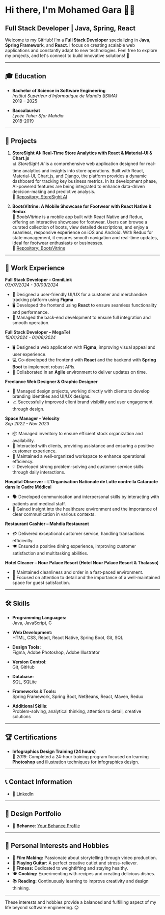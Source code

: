 # Hi there, I'm Mohamed Gara 👨‍💻  
## Full Stack Developer | Java, Spring, React

Welcome to my GitHub! I'm a **Full Stack Developer** specializing in **Java**, **Spring Framework**, and **React**. I focus on creating scalable web applications and constantly adapt to new technologies. Feel free to explore my projects, and let's connect to build innovative solutions! 🚀

---

## 🎓 Education
- **Bachelor of Science in Software Engineering**  
  *Institut Supérieur d’Informatique de Mahdia (ISIMA)*  
  2019 – 2025

- **Baccalauréat**  
  *Lycée Taher Sfar Mahdia*  
  2018-2019

---

## 🚀 Projects

1. **StoreSight AI: Real-Time Store Analytics with React & Material-UI & Chart.js**  
   📊 *StoreSight AI* is a comprehensive web application designed for real-time analytics and insights into store operations. Built with React, Material-UI, Chart.js, and Django, the platform provides a dynamic dashboard for tracking key business metrics. In its development phase, AI-powered features are being integrated to enhance data-driven decision-making and predictive analysis.  
   🔗 [Repository: StoreSight AI](https://github.com/garamohamed98/storesight-ai)

2. **BootsVitrine: A Mobile Showcase for Footwear with React Native & Redux**  
   👢 *BootsVitrine* is a mobile app built with React Native and Redux, offering an interactive showcase for footwear. Users can browse a curated collection of boots, view detailed descriptions, and enjoy a seamless, responsive experience on iOS and Android. With Redux for state management, it ensures smooth navigation and real-time updates, ideal for footwear enthusiasts or businesses.  
   🔗 [Repository: BootsVitrine](https://github.com/garamohamed98/DEVOctober)

---

## 💼 Work Experience

**Full Stack Developer – OmniLink**  
*03/07/2024 - 30/09/2024*  
- 🎨 Designed a user-friendly UI/UX for a customer and merchandise tracking platform using **Figma**.  
- 🖥️ Developed the frontend using **React** to ensure seamless functionality and performance.  
- 🔧 Managed the back-end development to ensure full integration and smooth operation.

**Full Stack Developer – MegaTel**  
*15/01/2024 - 01/06/2024*  
- 🖥️ Designed a web application with **Figma**, improving visual appeal and user experience.  
- 💻 Co-developed the frontend with **React** and the backend with **Spring Boot** to implement robust APIs.  
- 🤝 Collaborated in an **Agile** environment to deliver updates on time.

**Freelance Web Designer & Graphic Designer**  
- 🎨 Managed design projects, working directly with clients to develop branding identities and UI/UX designs.  
- 📈 Successfully improved client brand visibility and user engagement through design.

**Space Manager – Velocity**  
*Sep 2022 - Nov 2023*  
- 📦 Managed inventory to ensure efficient stock organization and availability.  
- 🤝 Interacted with clients, providing assistance and ensuring a positive customer experience.  
- 🧹 Maintained a well-organized workspace to enhance operational efficiency.  
- 💡 Developed strong problem-solving and customer service skills through daily interactions.

**Hospital Observer – L'Organisation Nationale de Lutte contre la Cataracte dans le Cadre Médical**  
- 🗣️ Developed communication and interpersonal skills by interacting with patients and medical staff.  
- 🏥 Gained insight into the healthcare environment and the importance of clear communication in various contexts.

**Restaurant Cashier – Mahdia Restaurant**  
- 💳 Delivered exceptional customer service, handling transactions efficiently.  
- 🍽️ Ensured a positive dining experience, improving customer satisfaction and multitasking abilities.

**Hotel Cleaner – Nour Palace Resort (Hotel Nour Palace Resort & Thalasso)**  
- 🧽 Maintained cleanliness and order in a fast-paced environment.  
- 🧹 Focused on attention to detail and the importance of a well-maintained space for guest satisfaction.

---

## 🛠️ Skills

- **Programming Languages:**  
  Java, JavaScript, C

- **Web Development:**  
  HTML, CSS, React, React Native, Spring Boot, Git, SQL

- **Design Tools:**  
  Figma, Adobe Photoshop, Adobe Illustrator

- **Version Control:**  
  Git, GitHub

- **Database:**  
  SQL, SQLite

- **Frameworks & Tools:**  
  Spring Framework, Spring Boot, NetBeans, React, Maven, Redux

- **Additional Skills:**  
  Problem-solving, analytical thinking, attention to detail, creative solutions

---

## 🏆 Certifications

- **Infographics Design Training (24 hours)**  
  📅 *2019*: Completed a 24-hour training program focused on learning **Photoshop** and illustration techniques for infographics design.

---

## 📞 Contact Information

- 📱 [LinkedIn](https://www.linkedin.com/in/gara-mohamed-62516419a/)

---

## 🎨 Design Portfolio  

- 🌟 **Behance**: [Your Behance Profile](https://www.behance.net/yourusername)

---

## 🌟 Personal Interests and Hobbies

- 🎥 **Film Making:** Passionate about storytelling through video production.  
- 🎸 **Playing Guitar:** A perfect creative outlet and stress-reliever.  
- 💪 **Fitness:** Dedicated to weightlifting and staying healthy.  
- 🍽️ **Cooking:** Experimenting with recipes and creating delicious dishes.  
- 📚 **Reading:** Continuously learning to improve creativity and design thinking.

---

These interests and hobbies provide a balanced and fulfilling aspect of my life beyond software engineering. 😊
